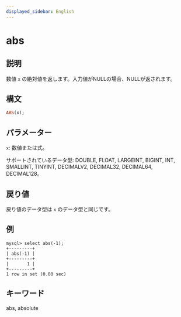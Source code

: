 ```yaml
---
displayed_sidebar: English
---
```


# abs

## 説明

数値 `x` の絶対値を返します。入力値がNULLの場合、NULLが返されます。

## 構文

```Haskell
ABS(x);
```

## パラメーター

`x`: 数値または式。

サポートされているデータ型: DOUBLE, FLOAT, LARGEINT, BIGINT, INT, SMALLINT, TINYINT, DECIMALV2, DECIMAL32, DECIMAL64, DECIMAL128。

## 戻り値

戻り値のデータ型は `x` のデータ型と同じです。

## 例

```Plain Text
mysql> select abs(-1);
+---------+
| abs(-1) |
+---------+
|       1 |
+---------+
1 row in set (0.00 sec)
```

## キーワード

abs, absolute
